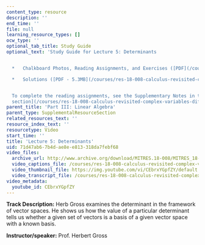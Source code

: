 ```yaml
---
content_type: resource
description: ''
end_time: ''
file: null
learning_resource_types: []
ocw_type: ''
optional_tab_title: Study Guide
optional_text: 'Study Guide for Lecture 5: Determinants


  *   Chalkboard Photos, Reading Assignments, and Exercises ([PDF](/courses/res-18-008-calculus-revisited-complex-variables-differential-equations-and-linear-algebra-fall-2011/resources/mitres_18_008_partiii_lec05))

  *   Solutions ([PDF - 5.3MB](/courses/res-18-008-calculus-revisited-complex-variables-differential-equations-and-linear-algebra-fall-2011/resources/mitres_18_008_partiii_sol05))


  To complete the reading assignments, see the Supplementary Notes in the [Study Materials
  section](/courses/res-18-008-calculus-revisited-complex-variables-differential-equations-and-linear-algebra-fall-2011/pages/study-materials).'
parent_title: 'Part III: Linear Algebra'
parent_type: SupplementalResourceSection
related_resources_text: ''
resource_index_text: ''
resourcetype: Video
start_time: ''
title: 'Lecture 5: Determinants'
uid: 71d47ab6-7b4d-ae8e-e813-318da7febf68
video_files:
  archive_url: http://www.archive.org/download/MITRES.18-008/MITRES_18-008_Part3_lec5_300k.mp4
  video_captions_file: /courses/res-18-008-calculus-revisited-complex-variables-differential-equations-and-linear-algebra-fall-2011/228173fe7034525fa258bdaca2803e26_CEbrxYGpfZY.vtt
  video_thumbnail_file: https://img.youtube.com/vi/CEbrxYGpfZY/default.jpg
  video_transcript_file: /courses/res-18-008-calculus-revisited-complex-variables-differential-equations-and-linear-algebra-fall-2011/5975e9a5afaf4901dd0da3fafd53af6e_CEbrxYGpfZY.pdf
video_metadata:
  youtube_id: CEbrxYGpfZY
---
```


**Track Description:** Herb Gross examines the determinant in the framework of vector spaces. He shows us how the value of a particular determinant tells us whether a given set of vectors is a basis of a given vector space with a known basis.

**Instructor/speaker:** Prof. Herbert Gross




